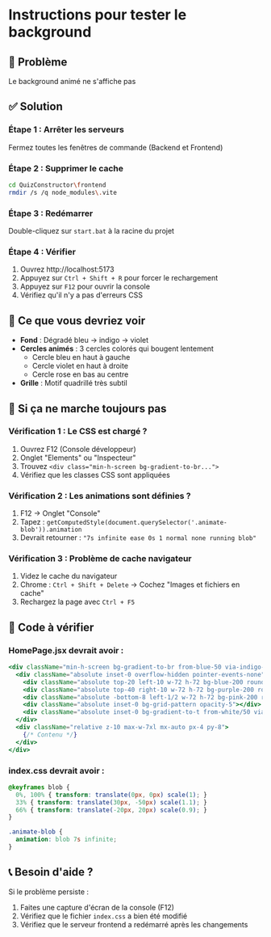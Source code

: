 # Instructions pour tester le background

## 🔴 Problème
Le background animé ne s'affiche pas

## ✅ Solution

### Étape 1 : Arrêter les serveurs
Fermez toutes les fenêtres de commande (Backend et Frontend)

### Étape 2 : Supprimer le cache
```bash
cd QuizConstructor\frontend
rmdir /s /q node_modules\.vite
```

### Étape 3 : Redémarrer
Double-cliquez sur `start.bat` à la racine du projet

### Étape 4 : Vérifier
1. Ouvrez http://localhost:5173
2. Appuyez sur `Ctrl + Shift + R` pour forcer le rechargement
3. Appuyez sur `F12` pour ouvrir la console
4. Vérifiez qu'il n'y a pas d'erreurs CSS

## 🎨 Ce que vous devriez voir

- **Fond** : Dégradé bleu → indigo → violet
- **Cercles animés** : 3 cercles colorés qui bougent lentement
  - Cercle bleu en haut à gauche
  - Cercle violet en haut à droite
  - Cercle rose en bas au centre
- **Grille** : Motif quadrillé très subtil

## 🐛 Si ça ne marche toujours pas

### Vérification 1 : Le CSS est chargé ?
1. Ouvrez F12 (Console développeur)
2. Onglet "Elements" ou "Inspecteur"
3. Trouvez `<div class="min-h-screen bg-gradient-to-br...">`
4. Vérifiez que les classes CSS sont appliquées

### Vérification 2 : Les animations sont définies ?
1. F12 → Onglet "Console"
2. Tapez : `getComputedStyle(document.querySelector('.animate-blob')).animation`
3. Devrait retourner : `"7s infinite ease 0s 1 normal none running blob"`

### Vérification 3 : Problème de cache navigateur
1. Videz le cache du navigateur
2. Chrome : `Ctrl + Shift + Delete` → Cochez "Images et fichiers en cache"
3. Rechargez la page avec `Ctrl + F5`

## 📝 Code à vérifier

### HomePage.jsx devrait avoir :
```jsx
<div className="min-h-screen bg-gradient-to-br from-blue-50 via-indigo-50 to-purple-50 relative overflow-hidden">
  <div className="absolute inset-0 overflow-hidden pointer-events-none">
    <div className="absolute top-20 left-10 w-72 h-72 bg-blue-200 rounded-full mix-blend-multiply filter blur-xl opacity-30 animate-blob"></div>
    <div className="absolute top-40 right-10 w-72 h-72 bg-purple-200 rounded-full mix-blend-multiply filter blur-xl opacity-30 animate-blob animation-delay-2000"></div>
    <div className="absolute -bottom-8 left-1/2 w-72 h-72 bg-pink-200 rounded-full mix-blend-multiply filter blur-xl opacity-30 animate-blob animation-delay-4000"></div>
    <div className="absolute inset-0 bg-grid-pattern opacity-5"></div>
    <div className="absolute inset-0 bg-gradient-to-t from-white/50 via-transparent to-transparent"></div>
  </div>
  <div className="relative z-10 max-w-7xl mx-auto px-4 py-8">
    {/* Contenu */}
  </div>
</div>
```

### index.css devrait avoir :
```css
@keyframes blob {
  0%, 100% { transform: translate(0px, 0px) scale(1); }
  33% { transform: translate(30px, -50px) scale(1.1); }
  66% { transform: translate(-20px, 20px) scale(0.9); }
}

.animate-blob {
  animation: blob 7s infinite;
}
```

## 📞 Besoin d'aide ?

Si le problème persiste :
1. Faites une capture d'écran de la console (F12)
2. Vérifiez que le fichier `index.css` a bien été modifié
3. Vérifiez que le serveur frontend a redémarré après les changements
